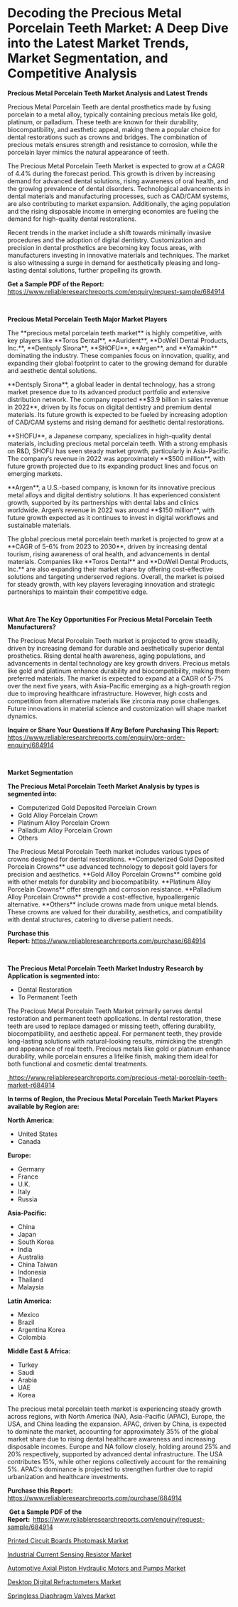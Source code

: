 <p><h1>Decoding the Precious Metal Porcelain Teeth Market: A Deep Dive into the Latest Market Trends, Market Segmentation, and Competitive Analysis</h1></p><p><strong>Precious Metal Porcelain Teeth Market Analysis and Latest Trends</strong></p>
<p><p>Precious Metal Porcelain Teeth are dental prosthetics made by fusing porcelain to a metal alloy, typically containing precious metals like gold, platinum, or palladium. These teeth are known for their durability, biocompatibility, and aesthetic appeal, making them a popular choice for dental restorations such as crowns and bridges. The combination of precious metals ensures strength and resistance to corrosion, while the porcelain layer mimics the natural appearance of teeth.</p><p>The Precious Metal Porcelain Teeth Market is expected to grow at a CAGR of 4.4% during the forecast period. This growth is driven by increasing demand for advanced dental solutions, rising awareness of oral health, and the growing prevalence of dental disorders. Technological advancements in dental materials and manufacturing processes, such as CAD/CAM systems, are also contributing to market expansion. Additionally, the aging population and the rising disposable income in emerging economies are fueling the demand for high-quality dental restorations.</p><p>Recent trends in the market include a shift towards minimally invasive procedures and the adoption of digital dentistry. Customization and precision in dental prosthetics are becoming key focus areas, with manufacturers investing in innovative materials and techniques. The market is also witnessing a surge in demand for aesthetically pleasing and long-lasting dental solutions, further propelling its growth.</p></p>
<p><strong>Get a Sample PDF of the Report:&nbsp;</strong> <a href="https://www.reliableresearchreports.com/enquiry/request-sample/684914?utm_campaign=33&utm_medium=2&utm_source=Github&utm_content=ia&utm_term=20012025&utm_id=precious-metal-porcelain-teeth">https://www.reliableresearchreports.com/enquiry/request-sample/684914</a></p>
<p>&nbsp;</p>
<p><strong>Precious Metal Porcelain Teeth Major Market Players</strong></p>
<p><p>The **precious metal porcelain teeth market** is highly competitive, with key players like **Toros Dental**, **Aurident**, **DoWell Dental Products, Inc.**, **Dentsply Sirona**, **SHOFU**, **Argen**, and **Yamakin** dominating the industry. These companies focus on innovation, quality, and expanding their global footprint to cater to the growing demand for durable and aesthetic dental solutions.</p><p>**Dentsply Sirona**, a global leader in dental technology, has a strong market presence due to its advanced product portfolio and extensive distribution network. The company reported **$3.9 billion in sales revenue in 2022**, driven by its focus on digital dentistry and premium dental materials. Its future growth is expected to be fueled by increasing adoption of CAD/CAM systems and rising demand for aesthetic dental restorations.</p><p>**SHOFU**, a Japanese company, specializes in high-quality dental materials, including precious metal porcelain teeth. With a strong emphasis on R&D, SHOFU has seen steady market growth, particularly in Asia-Pacific. The company’s revenue in 2022 was approximately **$500 million**, with future growth projected due to its expanding product lines and focus on emerging markets.</p><p>**Argen**, a U.S.-based company, is known for its innovative precious metal alloys and digital dentistry solutions. It has experienced consistent growth, supported by its partnerships with dental labs and clinics worldwide. Argen’s revenue in 2022 was around **$150 million**, with future growth expected as it continues to invest in digital workflows and sustainable materials.</p><p>The global precious metal porcelain teeth market is projected to grow at a **CAGR of 5-6% from 2023 to 2030**, driven by increasing dental tourism, rising awareness of oral health, and advancements in dental materials. Companies like **Toros Dental** and **DoWell Dental Products, Inc.** are also expanding their market share by offering cost-effective solutions and targeting underserved regions. Overall, the market is poised for steady growth, with key players leveraging innovation and strategic partnerships to maintain their competitive edge.</p></p>
<p>&nbsp;</p>
<p><strong>What Are The Key Opportunities For Precious Metal Porcelain Teeth Manufacturers?</strong></p>
<p><p>The Precious Metal Porcelain Teeth market is projected to grow steadily, driven by increasing demand for durable and aesthetically superior dental prosthetics. Rising dental health awareness, aging populations, and advancements in dental technology are key growth drivers. Precious metals like gold and platinum enhance durability and biocompatibility, making them preferred materials. The market is expected to expand at a CAGR of 5-7% over the next five years, with Asia-Pacific emerging as a high-growth region due to improving healthcare infrastructure. However, high costs and competition from alternative materials like zirconia may pose challenges. Future innovations in material science and customization will shape market dynamics.</p></p>
<p><strong>Inquire or Share Your Questions If Any Before Purchasing This Report:</strong> <a href="https://www.reliableresearchreports.com/enquiry/pre-order-enquiry/684914?utm_campaign=33&utm_medium=2&utm_source=Github&utm_content=ia&utm_term=20012025&utm_id=precious-metal-porcelain-teeth">https://www.reliableresearchreports.com/enquiry/pre-order-enquiry/684914</a></p>
<p>&nbsp;</p>
<p><strong>Market Segmentation</strong></p>
<p><strong>The Precious Metal Porcelain Teeth Market Analysis by types is segmented into:</strong></p>
<p><ul><li>Computerized Gold Deposited Porcelain Crown</li><li>Gold Alloy Porcelain Crown</li><li>Platinum Alloy Porcelain Crown</li><li>Palladium Alloy Porcelain Crown</li><li>Others</li></ul></p>
<p><p>The Precious Metal Porcelain Teeth market includes various types of crowns designed for dental restorations. **Computerized Gold Deposited Porcelain Crowns** use advanced technology to deposit gold layers for precision and aesthetics. **Gold Alloy Porcelain Crowns** combine gold with other metals for durability and biocompatibility. **Platinum Alloy Porcelain Crowns** offer strength and corrosion resistance. **Palladium Alloy Porcelain Crowns** provide a cost-effective, hypoallergenic alternative. **Others** include crowns made from unique metal blends. These crowns are valued for their durability, aesthetics, and compatibility with dental structures, catering to diverse patient needs.</p></p>
<p><strong>Purchase this Report:&nbsp;</strong><a href="https://www.reliableresearchreports.com/purchase/684914?utm_campaign=33&utm_medium=2&utm_source=Github&utm_content=ia&utm_term=20012025&utm_id=precious-metal-porcelain-teeth">https://www.reliableresearchreports.com/purchase/684914</a></p>
<p>&nbsp;</p>
<p><strong>The Precious Metal Porcelain Teeth Market Industry Research by Application is segmented into:</strong></p>
<p><ul><li>Dental Restoration</li><li>To Permanent Teeth</li></ul></p>
<p><p>The Precious Metal Porcelain Teeth Market primarily serves dental restoration and permanent teeth applications. In dental restoration, these teeth are used to replace damaged or missing teeth, offering durability, biocompatibility, and aesthetic appeal. For permanent teeth, they provide long-lasting solutions with natural-looking results, mimicking the strength and appearance of real teeth. Precious metals like gold or platinum enhance durability, while porcelain ensures a lifelike finish, making them ideal for both functional and cosmetic dental treatments.</p></p>
<p><a href="https://www.reliableresearchreports.com/precious-metal-porcelain-teeth-market-r684914?utm_campaign=33&utm_medium=2&utm_source=Github&utm_content=ia&utm_term=20012025&utm_id=precious-metal-porcelain-teeth">&nbsp;https://www.reliableresearchreports.com/precious-metal-porcelain-teeth-market-r684914</a></p>
<p><strong>In terms of Region, the Precious Metal Porcelain Teeth Market Players available by Region are:</strong></p>
<p>
    <p> <strong> North America: </strong>
        <ul>
            <li>United States</li>
            <li>Canada</li>
        </ul>
        </p> 
    <p> <strong> Europe: </strong>
        <ul>
            <li>Germany</li>
            <li>France</li>
            <li>U.K.</li>
            <li>Italy</li>
            <li>Russia</li>
        </ul>
        </p> 
    <p> <strong> Asia-Pacific: </strong>
        <ul>
            <li>China</li>
            <li>Japan</li>
            <li>South Korea</li>
            <li>India</li>
            <li>Australia</li>
            <li>China Taiwan</li>
            <li>Indonesia</li>
            <li>Thailand</li>
            <li>Malaysia</li>
        </ul>
        </p> 
    <p> <strong> Latin America: </strong>
        <ul>
            <li>Mexico</li>
            <li>Brazil</li>
            <li>Argentina Korea</li>
            <li>Colombia</li>
        </ul>
        </p> 
    <p> <strong> Middle East & Africa: </strong>
        <ul>
            <li>Turkey</li>
            <li>Saudi</li>
            <li>Arabia</li>
            <li>UAE</li>
            <li>Korea</li>
        </ul>
    </p>
    </p>
<p><p>The precious metal porcelain teeth market is experiencing steady growth across regions, with North America (NA), Asia-Pacific (APAC), Europe, the USA, and China leading the expansion. APAC, driven by China, is expected to dominate the market, accounting for approximately 35% of the global market share due to rising dental healthcare awareness and increasing disposable incomes. Europe and NA follow closely, holding around 25% and 20% respectively, supported by advanced dental infrastructure. The USA contributes 15%, while other regions collectively account for the remaining 5%. APAC's dominance is projected to strengthen further due to rapid urbanization and healthcare investments.</p></p>
<p><strong>Purchase this Report: </strong><a href="https://www.reliableresearchreports.com/purchase/684914?utm_campaign=33&utm_medium=2&utm_source=Github&utm_content=ia&utm_term=20012025&utm_id=precious-metal-porcelain-teeth">https://www.reliableresearchreports.com/purchase/684914</a></p>
<p>&nbsp;<strong>Get a Sample PDF of the Report:&nbsp;&nbsp;</strong><a href="https://www.reliableresearchreports.com/enquiry/request-sample/684914?utm_campaign=33&utm_medium=2&utm_source=Github&utm_content=ia&utm_term=20012025&utm_id=precious-metal-porcelain-teeth">https://www.reliableresearchreports.com/enquiry/request-sample/684914</a></p>
<p><strong></strong></p>
<p><p><a href="https://github.com/rosalinebhakta48/Market-Research-Report-List-1/blob/main/printed-circuit-boards-photomask-market.md?utm_campaign=33&utm_medium=2&utm_source=Github&utm_content=ia&utm_term=20012025&utm_id=precious-metal-porcelain-teeth">Printed Circuit Boards Photomask Market</a></p><p><a href="https://github.com/nathaliehurles7142/Market-Research-Report-List-1/blob/main/industrial-current-sensing-resistor-market.md?utm_campaign=33&utm_medium=2&utm_source=Github&utm_content=ia&utm_term=20012025&utm_id=precious-metal-porcelain-teeth">Industrial Current Sensing Resistor Market</a></p><p><a href="https://github.com/darenph8er/Market-Research-Report-List-1/blob/main/automotive-axial-piston-hydraulic-motors-and-pumps-market.md?utm_campaign=33&utm_medium=2&utm_source=Github&utm_content=ia&utm_term=20012025&utm_id=precious-metal-porcelain-teeth">Automotive Axial Piston Hydraulic Motors and Pumps Market</a></p><p><a href="https://github.com/chongseney974/Market-Research-Report-List-1/blob/main/desktop-digital-refractometers-market.md?utm_campaign=33&utm_medium=2&utm_source=Github&utm_content=ia&utm_term=20012025&utm_id=precious-metal-porcelain-teeth">Desktop Digital Refractometers Market</a></p><p><a href="https://github.com/ElviraLeka1962/Market-Research-Report-List-1/blob/main/springless-diaphragm-valves-market.md?utm_campaign=33&utm_medium=2&utm_source=Github&utm_content=ia&utm_term=20012025&utm_id=precious-metal-porcelain-teeth">Springless Diaphragm Valves Market</a></p></p>